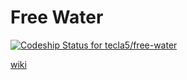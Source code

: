 
# Free Water

[ ![Codeship Status for tecla5/free-water](https://codeship.com/projects/62604740-639f-0133-2430-6efa75b1e298/status?branch=master)](https://codeship.com/projects/112855)


[wiki](https://github.com/tecla5/free-water/wiki)
